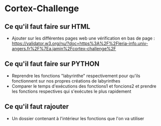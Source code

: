 # Cortex-Challenge


## Ce qu'il faut faire sur HTML

- Ajouter sur les différentes pages web une vérification en bas de page : https://validator.w3.org/nu/?doc=https%3A%2F%2Fleria-info.univ-angers.fr%2F%7Ea.jamin%2Fcortex-challenge%2F


## Ce qu'il faut faire sur PYTHON

- Reprendre les fonctions "labyrinthe" respectivement pour qu'ils fonctionnent sur nos propres créations de labyrinthes
- Comparer le temps d'exécutions des fonctions1 et foncions2 et prendre les fonctions respectives qui s'exécutes le plus rapidement


## Ce qu'il faut rajouter

- Un dossier contenant à l'intérieur les fonctions que l'on va utiliser
